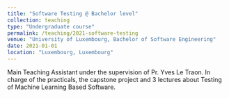 ```yaml
---
title: "Software Testing @ Bachelor level"
collection: teaching
type: "Undergraduate course"
permalink: /teaching/2021-software-testing
venue: "University of Luxembourg, Bachelor of Software Engineering"
date: 2021-01-01
location: "Luxembourg, Luxembourg"
---
```


Main Teaching Assistant under the supervision of Pr. Yves Le Traon.
In charge of the practicals, the capstone project and 3 lectures about Testing of Machine Learning Based Software.
